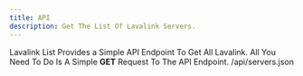 ```yaml
---
title: API
description: Get The List Of Lavalink Servers.
---
```


Lavalink List Provides a Simple API Endpoint To Get All Lavalink. All You Need To Do Is A Simple **GET** Request To The API Endpoint. /api/servers.json
